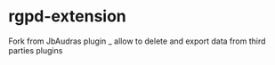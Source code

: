 # rgpd-extension
Fork from JbAudras plugin _ allow to delete and export data from third parties  plugins 
